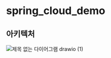 # spring_cloud_demo
## 아키텍처
![제목 없는 다이어그램 drawio (1)](https://github.com/minseo300/Algorithms/assets/76048180/985e260a-1c92-4467-a3fd-e4909a0a3b94)
